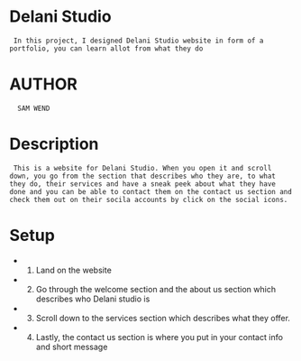# Delani Studio
     In this project, I designed Delani Studio website in form of a portfolio, you can learn allot from what they do
# AUTHOR
      SAM WEND
# Description
     This is a website for Delani Studio. When you open it and scroll down, you go from the section that describes who they are, to what they do, their services and have a sneak peek about what they have done and you can be able to contact them on the contact us section and check them out on their socila accounts by click on the social icons.
# Setup
* 1. Land on the website
* 2. Go through the welcome section and the about us section which describes who Delani studio is
* 3. Scroll down to the services section which describes what they offer.
* 4. Lastly, the contact us section is where you put in your contact info and short message
